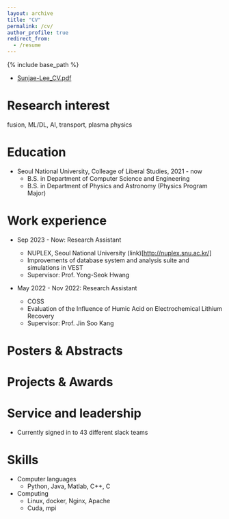 ```yaml
---
layout: archive
title: "CV"
permalink: /cv/
author_profile: true
redirect_from:
  - /resume
---
```


{% include base_path %}

* [Sunjae-Lee_CV.pdf](https://satelite2517.github.io/files/paper1.pdf)

Research interest
======
fusion, ML/DL, AI, transport, plasma physics

Education
======
* Seoul National University, Colleage of Liberal Studies, 2021 - now
  * B.S. in Department of Computer Science and Engineering 
  * B.S. in Department of Physics and Astronomy (Physics Program Major)


Work experience
======
* Sep 2023 - Now: Research Assistant
  * NUPLEX, Seoul National University (link)[http://nuplex.snu.ac.kr/]
  * Improvements of database system and analysis suite and simulations in VEST
  * Supervisor: Prof. Yong-Seok Hwang

* May 2022 - Nov 2022: Research Assistant
  * COSS 
  * Evaluation of the Influence of Humic Acid on Electrochemical Lithium Recovery
  * Supervisor: Prof. Jin Soo Kang
  
<!-- Publications
======
  <ul>{% for post in site.publications reversed %}
    {% include archive-single-cv.html %}
  {% endfor %}</ul> -->
  
Posters & Abstracts
======

Projects & Awards
======



Service and leadership
======
* Currently signed in to 43 different slack teams

Skills
======
* Computer languages 
  * Python, Java, Matlab, C++, C
* Computing
  * Linux, docker, Nginx, Apache
  * Cuda, mpi
